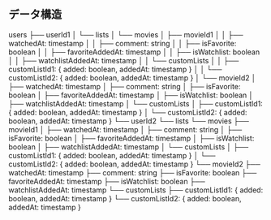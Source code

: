 ## データ構造

users
  ├── userId1
  │   └── lists
  │       └── movies
  │           ├── movieId1
  │           │   ├── watchedAt: timestamp
  │           │   ├── comment: string
  │           │   ├── isFavorite: boolean
  │           │   ├── favoriteAddedAt: timestamp
  │           │   ├── isWatchlist: boolean
  │           │   ├── watchlistAddedAt: timestamp
  │           │   └── customLists
  │           │       ├── customListId1: { added: boolean, addedAt: timestamp }
  │           │       └── customListId2: { added: boolean, addedAt: timestamp }
  │           └── movieId2
  │               ├── watchedAt: timestamp
  │               ├── comment: string
  │               ├── isFavorite: boolean
  │               ├── favoriteAddedAt: timestamp
  │               ├── isWatchlist: boolean
  │               ├── watchlistAddedAt: timestamp
  │               └── customLists
  │                   ├── customListId1: { added: boolean, addedAt: timestamp }
  │                   └── customListId2: { added: boolean, addedAt: timestamp }
  └── userId2
      └── lists
          └── movies
              ├── movieId1
              │   ├── watchedAt: timestamp
              │   ├── comment: string
              │   ├── isFavorite: boolean
              │   ├── favoriteAddedAt: timestamp
              │   ├── isWatchlist: boolean
              │   ├── watchlistAddedAt: timestamp
              │   └── customLists
              │       ├── customListId1: { added: boolean, addedAt: timestamp }
              │       └── customListId2: { added: boolean, addedAt: timestamp }
              └── movieId2
                  ├── watchedAt: timestamp
                  ├── comment: string
                  ├── isFavorite: boolean
                  ├── favoriteAddedAt: timestamp
                  ├── isWatchlist: boolean
                  ├── watchlistAddedAt: timestamp
                  └── customLists
                      ├── customListId1: { added: boolean, addedAt: timestamp }
                      └── customListId2: { added: boolean, addedAt: timestamp }
